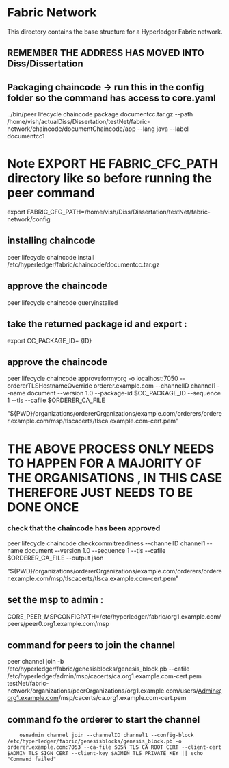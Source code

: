 # Fabric Network
This directory contains the base structure for a Hyperledger Fabric network.

## REMEMBER THE ADDRESS HAS MOVED INTO  Diss/Dissertation
## Packaging chaincode -> run this in the config folder so the command has access to core.yaml
../bin/peer lifecycle chaincode package documentcc.tar.gz --path /home/vish/actualDiss/Dissertation/testNet/fabric-network/chaincode/documentChaincode/app --lang java --label documentcc1

# Note EXPORT HE FABRIC_CFC_PATH directory like so before running the peer command 
export FABRIC_CFG_PATH=/home/vish/Diss/Dissertation/testNet/fabric-network/config

## installing chaincode 
peer lifecycle chaincode install /etc/hyperledger/fabric/chaincode/documentcc.tar.gz

## approve the chaincode 
peer lifecycle chaincode queryinstalled

## take the returned package id and export : 
export CC_PACKAGE_ID= {ID}

## approve the chaincode 
peer lifecycle chaincode approveformyorg -o localhost:7050 --ordererTLSHostnameOverride orderer.example.com --channelID channel1 --name document --version 1.0 --package-id $CC_PACKAGE_ID --sequence 1 --tls --cafile $ORDERER_CA_FILE



"${PWD}/organizations/ordererOrganizations/example.com/orderers/orderer.example.com/msp/tlscacerts/tlsca.example.com-cert.pem"

# THE ABOVE PROCESS ONLY NEEDS TO HAPPEN FOR A MAJORITY OF THE ORGANISATIONS , IN THIS CASE THEREFORE JUST NEEDS TO BE DONE ONCE 


### check that the chaincode has been approved 
 peer lifecycle chaincode checkcommitreadiness --channelID channel1 --name document --version 1.0 --sequence 1 --tls --cafile $ORDERER_CA_FILE --output json
 
 "${PWD}/organizations/ordererOrganizations/example.com/orderers/orderer.example.com/msp/tlscacerts/tlsca.example.com-cert.pem" 


## set the msp to admin : 
CORE_PEER_MSPCONFIGPATH=/etc/hyperledger/fabric/org1.example.com/peers/peer0.org1.example.com/msp
## command for peers to join the channel 
peer channel join -b /etc/hyperledger/fabric/genesisblocks/genesis_block.pb --cafile /etc/hyperledger/admin/msp/cacerts/ca.org1.example.com-cert.pem
testNet/fabric-network/organizations/peerOrganizations/org1.example.com/users/Admin@org1.example.com/msp/cacerts/ca.org1.example.com-cert.pem

## command fo the orderer to start the channel
        osnadmin channel join --channelID channel1 --config-block /etc/hyperledger/fabric/genesisblocks/genesis_block.pb -o orderer.example.com:7053 --ca-file $OSN_TLS_CA_ROOT_CERT --client-cert $ADMIN_TLS_SIGN_CERT --client-key $ADMIN_TLS_PRIVATE_KEY || echo "Command failed"

